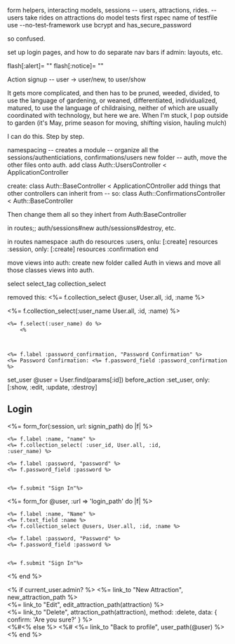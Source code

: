 form helpers, interacting models, sessions 
-- users, attractions, rides. 
    -- users take rides on attractions 
do model tests first
    rspec name of testfile
use --no-test-framework
use bcrypt and has_secure_password 

so confused. 

set up login pages, and how to do separate nav bars 
if admin: layouts, etc. 

flash[:alert]= ""
flash[:notice]= ""

Action
signup -- user -> user/new, to user/show


It gets more complicated, and then has to be pruned, weeded, divided, to use the language of gardening, or weaned, differentiated, individualized, matured, to use the language of childraising, neither of which are usually coordinated with technology, but here we are. When I'm stuck, I pop outside to garden (it's May, prime season for moving, shifting vision, hauling mulch)

I can do this. Step by step.

namespacing -- creates a module -- organize all the sessions/authenticiations, confirmations/users 
new folder -- auth, 
move the other files onto auth. 
add class Auth::UsersController < ApplicationController

create: class Auth::BaseController < ApplicationCOntroller
	add things that other controllers can inherit from -- 
	so: class Auth::ConfirmationsController < Auth::BaseController 

Then change them all so they inhert from Auth:BaseController 

in routes;; auth/sessions#new
auth/sessions#destroy, etc. 

in routes 
namespace :auth do
	resources :users, onlu: [:create]
	resources :session, only: [:create]
	resources :confirmation
end

move views into auth:
	create new folder called Auth in views and move all those classes views into auth.

select 
	select_tag
	collection_select 

removed this:  <%= f.collection_select @user, User.all, :id, :name %>


<%= f.collection_select(:user_name User.all, :id, :name) %>
	
	<%= f.select(:user_name) do %>
		<% 



    <%= f.label :password_confirmation, "Password Confirmation" %>
    <%= Password Confirmation: <%= f.password_field :password_confirmation %>

set_user 
	@user = User.find(params[:id])
 before_action :set_user, only: [:show, :edit, :update, :destroy]



<h2>Login</h2>


<%= form_for(:session, url: signin_path) do |f| %>

    <%= f.label :name, "name" %>
	<%= f.collection_select( :user_id, User.all, :id, 
	:user_name) %>

    <%= f.label :password, "password" %>
    <%= f.password_field :password %>


    <%= f.submit "Sign In"%>


<%= form_for @user, :url => 'login_path' do |f| %>


    <%= f.label :name, "Name" %>
    <%= f.text_field :name %>
    <%= f.collection_select @users, User.all, :id, :name %>

    <%= f.label :password, "Password" %>
    <%= f.password_field :password %>


    <%= f.submit "Sign In"%>

<% end %>




<% if current_user.admin? %>
	<%= link_to "New Attraction", new_attraction_path %><br>
	<%= link_to "Edit", edit_attraction_path(attraction) %><br>
	<%= link_to "Delete", attraction_path(attraction), method: :delete, data: { confirm: 'Are you sure?' } %><br>
<%#<% else %>
<%#	<%= link_to "Back to profile", user_path(@user) %> 
<% end %>


